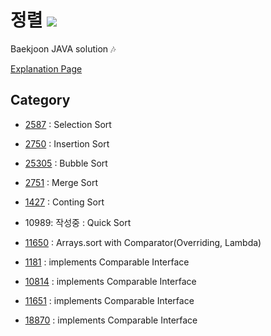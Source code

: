 # 정렬 <img src = "https://img.shields.io/badge/JAVA-007396?style=for-the-badge&logo=java&logoColor=white">
Baekjoon JAVA solution :notes:

[Explanation Page](https://lunareclipse000.wordpress.com/category/%ed%94%84%eb%a1%9c%ea%b7%b8%eb%9e%98%eb%b0%8d-%ec%8a%a4%ed%84%b0%eb%94%94/%ec%9e%90%eb%a3%8c%ea%b5%ac%ec%a1%b0-%ec%8b%a4%ec%8a%b5/%eb%b0%b1%ec%a4%80/%ec%a0%95%eb%a0%ac/)

## Category

* [2587](https://lunareclipse000.wordpress.com/2023/12/31/2587/) : Selection Sort

* [2750](https://lunareclipse000.wordpress.com/2023/12/28/2750/) : Insertion Sort

* [25305](https://lunareclipse000.wordpress.com/2023/12/31/25305/) : Bubble Sort

* [2751](https://lunareclipse000.wordpress.com/2023/12/31/2751/) : Merge Sort

* [1427](https://lunareclipse000.wordpress.com/2024/01/05/1427/) : Conting Sort

* 10989: 작성중 : Quick Sort

* [11650](https://lunareclipse000.wordpress.com/2024/01/02/11650/) : Arrays.sort with Comparator(Overriding, Lambda)

* [1181](https://lunareclipse000.wordpress.com/2024/01/05/1181/) : implements Comparable Interface

* [10814](https://lunareclipse000.wordpress.com/2024/01/05/10814/) : implements Comparable Interface

* [11651](https://lunareclipse000.wordpress.com/2024/01/05/11651/) : implements Comparable Interface

* [18870](https://lunareclipse000.wordpress.com/2024/01/07/18870/) : implements Comparable Interface

